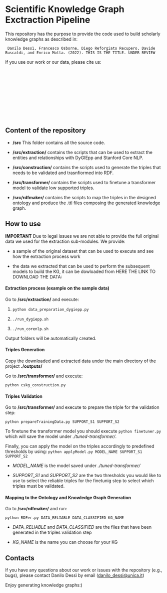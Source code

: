 # Scientific Knowledge Graph Exctraction Pipeline

This repository has the purpose to provide the code used to build scholarly knowledge graphs as described in:

``` Danilo Dessì, Francesco Osborne, Diego Reforgiato Recupero, Davide Buscaldi, and Enrico Motta. (2022). THIS IS THE TITLE. UNDER REVIEW```


If you use our work or our data, please cite us:

```












```

## Content of the repository

- **/src** This folder contains all the source code.

- **/src/extraction/** contains the scripts that can be used to extract the entities and relationships with DyGIEpp and Stanford Core NLP.

- **/src/construction/** contains the scripts used to generate the triples that needs to be validated and trasnfiormed into RDF.

- **/src/transformer/** contains the scripts used to finetune a transformer model to validate low supported triples.

- **/src/rdfmaker/** contains the scripts to map the triples in the designed ontology and produce the .ttl files composing the generated knowledge graph.


## How to use

**IMPORTANT** Due to legal issues we are not able to provide the full original data we used for the extraction sub-modules. We provide:

- a sample of the original dataset that can be used to execute and see how the extraction process work

- the data we extracted that can be used to perform the subsequent models to build the KG, it can be dowloaded from HERE THE LINK TO DOWNLOAD THE DATA:

#### Extraction process (example on the sample data)

Go to **/src/extraction/** and execute:

1. ```python data_preparation_dygiepp.py```

2. ```./run_dygiepp.sh```

3. ```./run_corenlp.sh```

Output folders will be automatically created.
 

#### Triples Generation

Copy the downloaded and extracted data under the main directory of the project **./outputs/**

Go to **/src/transformer/** and execute:

```python cskg_construction.py ```


#### Triples Validation

Go to **/src/transformer/** and execute to prepare the triple for the validation step:

```python prepareTrainingData.py SUPPORT_S1 SUPPORT_S2```

To finetune the transformer model you should execute ```python finetuner.py``` which will save the model under *./tuned-transformer/*.

Finally, you can apply the model on the triples accordingly to predefined thresholds by using: ```python applyModel.py MODEL_NAME SUPPORT_S1 SUPPORT_S2```

- *MODEL_NAME* is the model saved under *./tuned-transformer/*

- *SUPPORT_S1* and *SUPPORT_S2* are the two thresholds you would like to use to select the reliable triples for the finetunig step to select which triples must be validated.

#### Mapping to the Ontology and Knowledge Graph Generation

Go to **/src/rdfmaker/** and run:

```python RDFer.py DATA_RELIABLE DATA_CLASSIFIED KG_NAME```

- *DATA_RELIABLE*  and *DATA_CLASSIFIED* are the files that have been generated in the triples validation step

- *KG_NAME* is the name you can choose for your KG

## Contacts

If you have any questions about our work or issues with the repository (e.g., bugs), please contact Danilo Dessì by email \(danilo_dessi@unica.it\)


Enjoy generating knowledge graphs:)

























